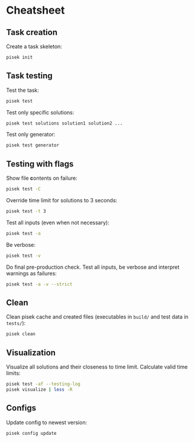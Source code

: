 # Cheatsheet

## Task creation

Create a task skeleton:
```bash
pisek init
```

## Task testing

Test the task:
```bash
pisek test
```

Test only specific solutions:
```bash
pisek test solutions solution1 solution2 ...
```

Test only generator:
```bash
pisek test generator
```

## Testing with flags

Show file **c**ontents on failure:
```bash
pisek test -C
```

Override time limit for solutions to 3 seconds:
```bash
pisek test -t 3
```

Test all inputs (even when not necessary):
```bash
pisek test -a
```

Be verbose:
```bash
pisek test -v
```

Do final pre-production check. Test all inputs, be verbose and interpret warnings as failures:
```bash
pisek test -a -v --strict
```

## Clean

Clean pisek cache and created files (executables in `build/` and test data in `tests/`):
```bash
pisek clean
```

## Visualization

Visualize all solutions and their closeness to time limit. Calculate valid time limits:
```bash
pisek test -af --testing-log
pisek visualize | less -R
```

## Configs
Update config to newest version:
```bash
pisek config update
```
